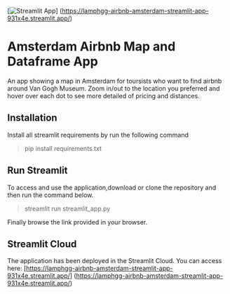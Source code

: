 [![Streamlit App](https://static.streamlit.io/badges/streamlit_badge_black_white.svg)] (https://lamphgg-airbnb-amsterdam-streamlit-app-931x4e.streamlit.app/)

# Amsterdam Airbnb Map and Dataframe App
An app showing a map in Amsterdam for toursists who want to find airbnb around Van Gogh Museum. 
Zoom in/out to the location you preferred and hover over each dot to see more detailed of pricing and distances.


## Installation
Install all streamlit requirements by run the following command
> pip install requirements.txt


## Run Streamlit
To access and use the application,download or clone the repository and then run the command below.
> streamlit run streamlit_app.py

Finally browse the link provided in your browser.


## Streamlit Cloud
The application has been deployed in the Streamlit Cloud. You can access here: [https://lamphgg-airbnb-amsterdam-streamlit-app-931x4e.streamlit.app/] (https://lamphgg-airbnb-amsterdam-streamlit-app-931x4e.streamlit.app/)
